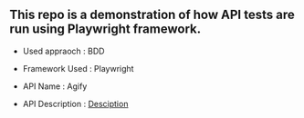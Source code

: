 ## This repo is a demonstration of how API tests are run using Playwright framework.

- Used appraoch   : BDD

- Framework Used  : Playwright

- API Name        : Agify

- API Description : [Desciption](https://agify.io/#localization)

